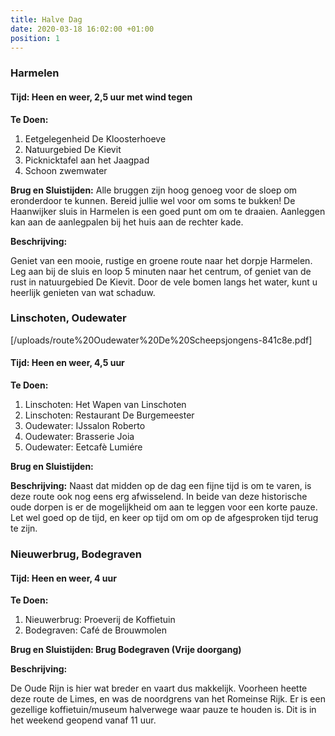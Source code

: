 ```yaml
---
title: Halve Dag
date: 2020-03-18 16:02:00 +01:00
position: 1
---
```


### Harmelen
#### Tijd: Heen en weer, 2,5 uur met wind tegen

**Te Doen:**

1. Eetgelegenheid De Kloosterhoeve
2. Natuurgebied De Kievit
3. Picknicktafel aan het Jaagpad
4. Schoon zwemwater

**Brug en Sluistijden:**
Alle bruggen zijn hoog genoeg voor de sloep om eronderdoor te kunnen. Bereid jullie wel voor om soms te bukken! 
De Haanwijker sluis in Harmelen is een goed punt om om te draaien. Aanleggen kan aan de aanlegpalen bij het huis aan de rechter kade.
 
**Beschrijving:**

Geniet van een mooie, rustige en groene route naar
   het dorpje Harmelen. Leg aan bij de sluis en loop
   5 minuten naar het centrum, of geniet van de rust
   in natuurgebied De Kievit. Door de vele bomen langs het
   water, kunt u heerlijk genieten van wat schaduw.


### Linschoten, Oudewater
[/uploads/route%20Oudewater%20De%20Scheepsjongens-841c8e.pdf]

#### Tijd: Heen en weer, 4,5 uur
**Te Doen:**

1. Linschoten: Het Wapen van Linschoten
1. Linschoten: Restaurant De Burgemeester
1. Oudewater: IJssalon Roberto
1. Oudewater: Brasserie Joia
1. Oudewater: Eetcafè Lumiére

**Brug en Sluistijden:**

**Beschrijving:**
Naast dat midden op de dag een fijne tijd is om te varen, is deze route ook nog eens erg afwisselend. In beide van deze historische oude dorpen is er de mogelijkheid om aan te leggen voor een korte pauze. Let wel goed op de tijd, en keer op tijd om om op de afgesproken tijd terug te zijn.

### Nieuwerbrug, Bodegraven
#### Tijd: Heen en weer, 4 uur
**Te Doen:**

1. Nieuwerbrug: Proeverij de Koffietuin
1. Bodegraven: Café de Brouwmolen

**Brug en Sluistijden: Brug Bodegraven (Vrije doorgang)**

**Beschrijving:**

De Oude Rijn is hier wat breder en vaart dus makkelijk.
   Voorheen heette deze route de Limes, en was de noordgrens van het Romeinse Rijk. Er is een gezellige koffietuin/museum halverwege waar pauze te houden is.
   Dit is in het weekend geopend vanaf 11 uur.
